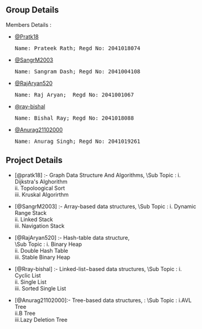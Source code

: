 ## Group Details

Members Details : 
- [@Pratk18](https://github.com/Pratk18) 
  <pre>Name: Prateek Rath; Regd No: 2041018074</pre>

- [@SangrM2003](https://github.com/SangrM2003) 
  <pre>Name: Sangram Dash; Regd No: 2041004108</pre>

- [@RajAryan520](https://github.com/RajAryan520)
  <pre>Name: Raj Aryan;  Regd No: 2041001067</pre>

- [@ray-bishal](https://github.com/ray-bishal)  
  <pre>Name: Bishal Ray; Regd No: 2041018088</pre>

- [@Anurag21102000](https://github.com/Anurag21102000)
  <pre>Name: Anurag Singh; Regd No: 2041019261</pre>


## Project Details


- [@pratk18]  :- Graph Data Structure And Algorithms,
  \Sub Topic :  i. Dijkstra's Alghorithm\
                ii. Topoloogical Sort\
               iii. Kruskal Algorirthm

- [@SangrM2003] :-  Array-based data structures,
   \Sub Topic      :   i. Dynamic Range Stack\
	              ii. Linked Stack\
	             iii. Navigation Stack
		  
- [@RajAryan520] :- Hash-table data structure,	
   \Sub Topic    :   i. Binary Heap\
		    ii. Double Hash Table\
		   iii. Stable Binary Heap

- [@Rray-bishal]   :- Linked-list−based data structures,
   \Sub Topic      :  i. Cyclic List\
		     ii. Single List\
		    iii. Sorted Single List

- [@Anurag21102000]:-   Tree-based data structures,           :
  \Sub Topic      :     i.AVL Tree\
		        ii.B Tree\
		       iii.Lazy Deletion Tree
